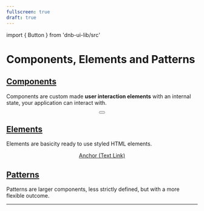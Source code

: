```yaml
---
fullscreen: true
draft: true
---
```


import { Button } from 'dnb-ui-lib/src'

<Intro>

# Components, Elements and Patterns

## [Components](!/uilib/components)

Components are custom made **user interaction elements** with an internal state, your application can interact with.

<div className="example-box" align="center">
  <Button text="Button"  href="/uilib/components/button" target="_blank" />
</div>

## [Elements](!/uilib/elements)

Elements are basicity ready to use styled HTML elements.

<div className="example-box" align="center">
  <a className="dnb-anchor" href="!/uilib/elements/anchor" target="_blank">Anchor (Text Link)</a>
</div>

## [Patterns](!/uilib/patterns)

Patterns are larger components, less strictly defined, but with a more flexible outcome.

---

<IntroFooter href="/uilib/intro/12-usage-of-components-elements" text="Next - Usage of Components and Patterns" />

</Intro>
